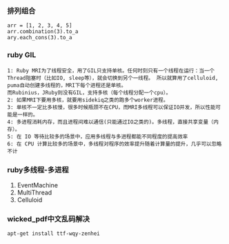 ### 排列组合
```
arr = [1, 2, 3, 4, 5]
arr.combination(3).to_a
ary.each_cons(3).to_a
```
### ruby GIL
```
1: Ruby MRI为了线程安全，用了GIL只支持单核。任何时刻只有一个线程在运行：当一个Thread阻塞时（比如IO, sleep等），就会切换到另个一线程。 所以就算用了celluloid, puma自动创建多线程的，MRI下每个进程还是单核。
而Rubinius，JRuby则没有GIL，支持多核（每个线程分配一个cpu）。
2: 如果MRI下要用多核，就要用sidekiq之类的跑多个worker进程。
3: 单核不一定比多核慢，很多时候瓶颈不在CPU，而MRI多线程可以保证IO并发，所以性能可能是一样的。
4: 多进程消耗内存，而且进程间难以通信(只能通过IO之类的)。多线程，直接共享变量（内存）。
5: 在 IO 等待比较多的场景中，应用多线程与多进程都能不同程度的提高效率
6: 在 CPU 计算比较多的场景中，多线程对程序的效率提升随着计算量的提升，几乎可以忽略不计
```
### ruby多线程-多进程
1. EventMachine
2. MultiThread
3. Celluloid

### wicked_pdf中文乱码解决
```
apt-get install ttf-wqy-zenhei
```
